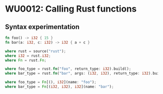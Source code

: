 # WU0012: Calling Rust functions

## Syntax experimentation

```rust
fn foo() -> i32 { 15 }
fn bar(a: i32, c: i32) -> i32 { a + c }
```

```rust
where rust = source("rust");
where i32 = rust.i32;
where Fn = rust.Fn;

where foo_type = rust.fn("foo", return_type: i32).build();
where bar_type = rust.fn("bar", args: (i32, i32), return_type: i32).build();

where foo_type = Fn[(), i32](name: "foo");
where bar_type = Fn[(i32, i32), i32](name: "bar");
```
